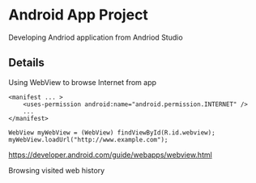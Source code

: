 # Android App Project
Developing Andriod application from Andriod Studio

## Details
Using WebView to browse Internet from app
```
<manifest ... >
    <uses-permission android:name="android.permission.INTERNET" />
    ...
</manifest>
```
```
WebView myWebView = (WebView) findViewById(R.id.webview);
myWebView.loadUrl("http://www.example.com");
```
https://developer.android.com/guide/webapps/webview.html

Browsing visited web history
